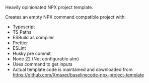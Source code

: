Heavily opinionated NPX project template.

Creates an empty NPX command compatible project with:

- Typescript
- TS Paths
- ESBuild as compiler
- Prettier
- ESLint
- Husky pre commit
- Node 22 (Not configurable atm)
- Uses command to get inputs
- Actual template code is maintained and downloaded from https://github.com/Xmaxer/baselinecode-npx-project-template
